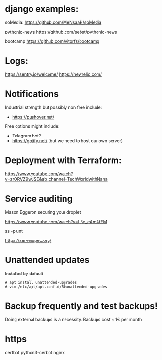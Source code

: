 # django examples:

soMedia:
https://github.com/MeNsaaH/soMedia

pythonic-news
https://github.com/sebst/pythonic-news

bootcamp
https://github.com/vitorfs/bootcamp



# Logs:

https://sentry.io/welcome/
https://newrelic.com/

# Notifications

Industrial strength but possibly non free include:
* https://pushover.net/

Free options might include:
* Telegram bot?
* https://gotify.net/ (but we need to host our own server)


# Deployment with Terraform:

https://www.youtube.com/watch?v=zrORVZ9wJSE&ab_channel=TechWorldwithNana


# Service auditing

Mason Eggeron securing your droplet

https://www.youtube.com/watch?v=L8e_eAm4fFM

ss -plunt

https://serverspec.org/

# Unattended updates


Installed by default
```
# apt install unattended-upgrades
# vim /etc/apt/apt.conf.d/50unattended-upgrades
```

# Backup frequently and test backups!
Doing external backups is a necessity. Backups cost ~ 1€ per month

# https
certbot python3-cerbot nginx
